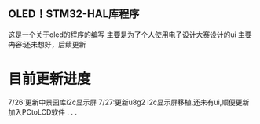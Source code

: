 <!-- 标题 -->
## OLED！STM32-HAL库程序
<!-- 正文 -->
这是一个关于oled的程序的编写
主要是为了~~个人使用~~电子设计大赛设计的ui
~~主要内容~~:还未想好，后续更新
# 目前更新进度
7/26:更新中景园库i2c显示屏
7/27:更新u8g2 i2c显示屏移植,还未有ui,顺便更新加入PCtoLCD软件
.
.
.
